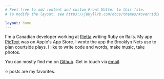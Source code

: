 ```yaml
---
# Feel free to add content and custom Front Matter to this file.
# To modify the layout, see https://jekyllrb.com/docs/themes/#overriding-theme-defaults

layout: home
---
```


I'm a Canadian developer working at [Rietta](https://rietta.com/) writing Ruby on Rails. My app [PicText](https://github.com/bettinson/pic-text) was on Apple's App Store. I wrote the app the Brooklyn Nets use to plan courtside plays. I like to write code and words, make music, take photos.

You can mostly find me on [Github](http://github.com/bettinson). Get in touch via [email](mailto:mattbettinson@gmail.com).

⭐️ posts are my favorites.

